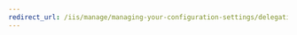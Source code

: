 ```yaml
---
redirect_url: /iis/manage/managing-your-configuration-settings/delegating-configuration-to-webconfig-files
---
```

